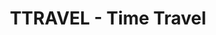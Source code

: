 ---
layout: post
title:  "TTRAVEL - Time Travel"
categories: [trie, tree, graph]
code: TTRAVEL
src: TTRAVEL.cpp
---